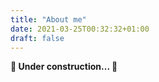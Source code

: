 ```yaml
---
title: "About me"
date: 2021-03-25T00:32:32+01:00
draft: false
---
```


**🚧 Under construction... 🚧**
